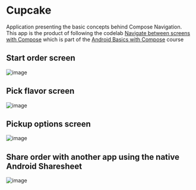 # Cupcake
Application presenting the basic concepts behind Compose Navigation. This app is the product of following the codelab 
[Navigate between screens with Compose](https://developer.android.com/codelabs/basic-android-kotlin-compose-navigation?continue=https%3A%2F%2Fdeveloper.android.com%2Fcourses%2Fpathways%2Fandroid-basics-compose-unit-4-pathway-2%23codelab-https%3A%2F%2Fdeveloper.android.com%2Fcodelabs%2Fbasic-android-kotlin-compose-navigation#0)
which is part of the 
[Android Basics with Compose](https://developer.android.com/courses/android-basics-compose/course) course

## Start order screen
![image](https://github.com/Camilo-Hernandez/Cupcake/assets/36543483/948cc2be-48fb-46d4-a695-e59fb573c2aa)

## Pick flavor screen
![image](https://github.com/Camilo-Hernandez/Cupcake/assets/36543483/6a5e4243-0f6c-4839-b449-4d5af32887a1)

## Pickup options screen
![image](https://github.com/Camilo-Hernandez/Cupcake/assets/36543483/d7a07507-f5ee-4c47-a54c-44637b7884cd)

## Share order with another app using the native Android Sharesheet
![image](https://github.com/Camilo-Hernandez/Cupcake/assets/36543483/fffa7212-8105-4379-a4ed-81c21ff18420)
